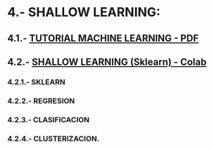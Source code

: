 # 4.- SHALLOW LEARNING: 

## 4.1.- [TUTORIAL MACHINE LEARNING - PDF](https://drive.google.com/file/d/1vlrIB92ChrjEwTwYTaxRBMtF66snn6eO/view?usp=sharing)

## 4.2.-  [SHALLOW LEARNING (Sklearn) - Colab](https://colab.research.google.com/drive/1mPQWrFucxVYfdVBMFu2yFI8doT48yFNc?usp=sharing)

###  4.2.1.- SKLEARN  

###  4.2.2.- REGRESION 

###  4.2.3.- CLASIFICACION 

###  4.2.4.- CLUSTERIZACION.

